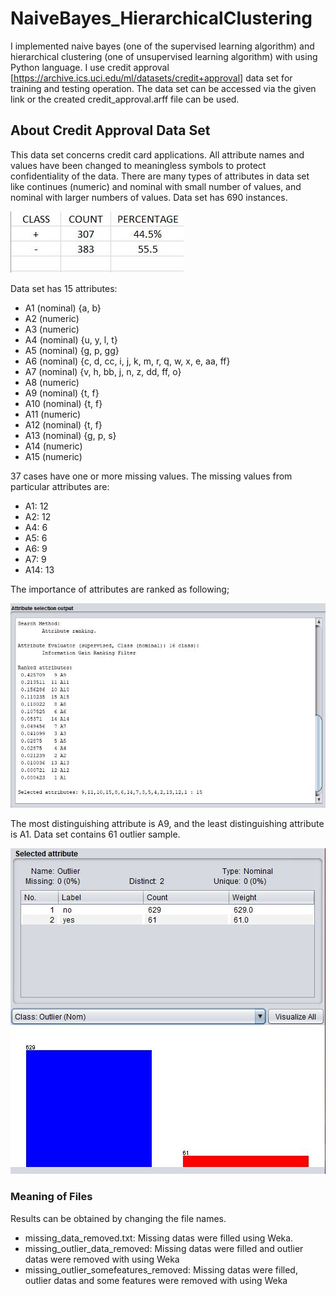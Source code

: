 # NaiveBayes_HierarchicalClustering
I implemented naive bayes (one of the supervised learning algorithm) and hierarchical clustering (one of unsupervised learning algorithm) with using Python language. I use credit approval [https://archive.ics.uci.edu/ml/datasets/credit+approval] data set for training and testing operation. The data set can be accessed via the given link or the created credit_approval.arff file can be used.

## About Credit Approval Data Set
This data set concerns credit card applications.  All attribute names and values have been changed to meaningless symbols to protect confidentiality of the data. There are many types of attributes in data set like continues (numeric) and nominal with small number of values, and nominal with larger numbers of values. Data set has 690 instances.

![class distribution](https://github.com/metinmertakcay/NaiveBayes_HierarchicalClustering/blob/master/images/class%20distribution.jpg)

Data set has 15 attributes:
* A1 (nominal) {a, b}
* A2 (numeric)
* A3 (numeric)
* A4 (nominal) {u, y, l, t}
* A5 (nominal) {g, p, gg}
* A6 (nominal) {c, d, cc, i, j, k, m, r, q, w, x, e, aa, ff}
* A7 (nominal) {v, h, bb, j, n, z, dd, ff, o}
* A8 (numeric)
* A9 (nominal) {t, f}
* A10 (nominal) {t, f}
* A11 (numeric)
* A12 (nominal) {t, f}
* A13 (nominal) {g, p, s}
* A14 (numeric)
* A15 (numeric)

37 cases have one or more missing values. The missing values from particular attributes are:
* A1: 12
* A2: 12
* A4: 6
* A5: 6
* A6: 9
* A7: 9
* A14: 13

The importance of attributes are ranked as following;

![attribute distinguishing](https://github.com/metinmertakcay/NaiveBayes_HierarchicalClustering/blob/master/images/attribute_distinguishing.jpg)

The most distinguishing attribute is A9, and the least distinguishing attribute is A1. Data set contains 61 outlier sample.

![outlier](https://github.com/metinmertakcay/NaiveBayes_HierarchicalClustering/blob/master/images/outlier.jpg)

### Meaning of Files
Results can be obtained by changing the file names.
* missing_data_removed.txt: Missing datas were filled using Weka.
* missing_outlier_data_removed: Missing datas were filled and outlier datas were removed with using Weka
* missing_outlier_somefeatures_removed: Missing datas were filled, outlier datas and some features were removed with using Weka

